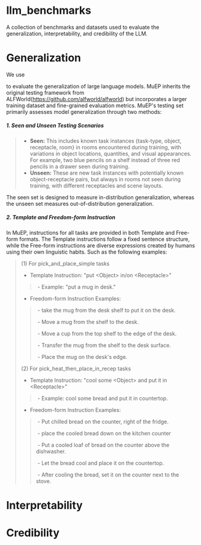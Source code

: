 # llm_benchmarks

A collection of benchmarks and datasets used to evaluate the generalization, interpretability, and credibility of the LLM.

# Generalization

We use 

[MuEP]: https://github.com/kanxueli/MuEP

to evaluate the generalization of large language models. MuEP inherits the original testing framework from ALFWorld(https://github.com/alfworld/alfworld) but incorporates a larger training dataset and fine-grained evaluation metrics. MuEP's testing set primarily assesses model generalization through two methods:

##### 1. **Seen and Unseen Testing Scenarios**

> - **Seen:** This includes known task instances {task-type, object, receptacle, room} in rooms encountered during training, with variations in object locations, quantities, and visual appearances. For example, two blue pencils on a shelf instead of three red pencils in a drawer seen during training.
> - **Unseen:** These are new task instances with potentially known object-receptacle pairs, but always in rooms not seen during training, with different receptacles and scene layouts. 

The seen set is designed to measure in-distribution generalization, whereas the unseen set measures out-of-distribution generalization.

##### 2. **Template and Freedom-form Instruction**

In MuEP, instructions for all tasks are provided in both Template and Free-form formats. The Template instructions follow a fixed sentence structure, while the Free-form instructions are diverse expressions created by humans using their own linguistic habits. Such as the following examples:

> (1) For pick_and_place_simple tasks
>
> - Template Instruction: "put \<Object> in/on \<Receptacle>"
>
> > ​    - Example: "put a mug in desk."
>
> - Freedom-form Instruction Examples:
>
> > ​    - take the mug from the desk shelf to put it on the desk.
> >
> > ​    - Move a mug from the shelf to the desk. 
> >
> > ​    - Move a cup from the top shelf to the edge of the desk.
> >
> > ​    - Transfer the mug from the shelf to the desk surface.
> >
> > ​    - Place the mug on the desk's edge.
>
> (2) For pick_heat_then_place_in_recep tasks
>
> - Template Instruction: "cool some \<Object> and put it in \<Receptacle>"
>
> > ​    - Example: cool some bread and put it in countertop.
>
> - Freedom-form Instruction Examples:
>
> > ​    - Put chilled bread on the counter, right of the fridge.
> >
> > ​    - place the cooled bread down on the kitchen counter
> >
> > ​    - Put a cooled loaf of bread on the counter above the dishwasher.
> >
> > ​    - Let the bread cool and place it on the countertop.
> >
> > ​    - After cooling the bread, set it on the counter next to the stove.

# Interpretability

# Credibility
